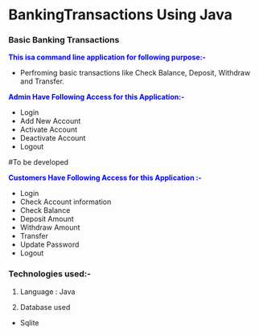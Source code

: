 # BankingTransactions Using Java
### Basic Banking Transactions
<span style="color:blue">**This isa command line application for following purpose:-**</span>
- Perfroming basic transactions like Check Balance, Deposit, Withdraw and Transfer.

<span style="color:blue">**Admin Have Following Access for this Application:-**</span>
- Login
- Add New Account
- Activate Account
- Deactivate Account
- Logout

#To be developed

<span style="color:blue">**Customers Have Following Access for this Application :-**</span>
- Login
- Check Account information
- Check Balance
- Deposit Amount
- Withdraw Amount
- Transfer
- Update Password
- Logout

### Technologies used:-
1. Language : Java 

2. Database used
- Sqlite
